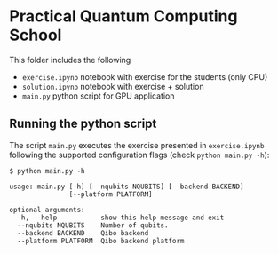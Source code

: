 # Practical Quantum Computing School 
This folder includes the following

* `exercise.ipynb` notebook with exercise for the students (only CPU)
* `solution.ipynb` notebook with exercise + solution
* `main.py` python script for GPU application

## Running the python script
The script `main.py` executes the exercise presented in `exercise.ipynb` following the supported configuration flags (check `python main.py -h`):

```
$ python main.py -h 

usage: main.py [-h] [--nqubits NQUBITS] [--backend BACKEND]
               [--platform PLATFORM]

optional arguments:
  -h, --help           show this help message and exit
  --nqubits NQUBITS    Number of qubits.
  --backend BACKEND    Qibo backend
  --platform PLATFORM  Qibo backend platform
